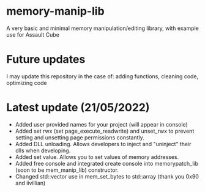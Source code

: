 # memory-manip-lib
A very basic and minimal memory manipulation/editing library, with example use for Assault Cube
# Future updates
I may update this repository in the case of: adding functions, cleaning code, optimizing code
# Latest update (21/05/2022)
- Added user provided names for your project (will appear in console)
- Added set rwx (set page_execute_readwrite) and unset_rwx to prevent setting and unsetting page permissions constantly.
- Added DLL unloading. Allows developers to inject and "uninject" their dlls when developing.
- Added set value. Allows you to set values of memory addresses.
- Added free console and integrated create console into memorypatch_lib (soon to be mem_manip_lib) constructor.
- Changed std::vector use in mem_set_bytes to std::array (thank you 0x90 and iivillian)
